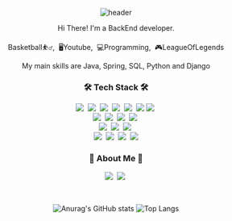 <div align="center">
  
![header](https://capsule-render.vercel.app/api?type=waving&color=auto&height=200&section=header&text=YoungKyu%20Kim&fontSize=90&fontAlign=62&fontAlignY=32&desc=kyuoogle&descSize=25&descAlign=85&descAlignY=50)

<p>Hi There! I'm a BackEnd developer.</p>
<p>Basketball⛹️‍♂️,&nbsp;&nbsp;🖥Youtube,&nbsp;&nbsp;💻Programming,&nbsp;&nbsp;🎮LeagueOfLegends</p>
<p> My main skills are Java, Spring, SQL, Python and Django</p>

<h3 align="center">🛠 Tech Stack 🛠</h3>
<p align="center">
  <img src="https://img.shields.io/badge/Java-007396?style=flat&logo=Java&logoColor=white"/></a>&nbsp
  <img src="https://img.shields.io/badge/Spring-6DB33F?style=flat&logo=Spring&logoColor=white"/></a>&nbsp
  <img src="https://img.shields.io/badge/SpringBoot-6DB33F?style=flat&logo=SpringBoot&logoColor=white"/></a>&nbsp
  <img src="https://img.shields.io/badge/Python-white?style=flat&logo=Python&logoColor=#3776AB"/></a>&nbsp
  <img src="https://img.shields.io/badge/Django-092E20?style=flat&logo=Python&logoColor=#3776AB"/></a>&nbsp
  <img src="https://img.shields.io/badge/Markdown-000000?style=flat&logo=Markdown&logoColor=white"/>
  <img src="https://img.shields.io/badge/JavaScript-F7DF1E?style=flat&logo=JavaScript&logoColor=white"/></a>&nbsp</a>
  <br>
  <img src="https://img.shields.io/badge/MySQL-4479A1?style=flat&logo=MySQL&logoColor=white"/></a>&nbsp
  <img src="https://img.shields.io/badge/SQLite-003B57?style=flat&logo=SQLite&logoColor=white"/></a>&nbsp
  <img src="https://img.shields.io/badge/Docker-2496ED?style=flat&logo=Docker&logoColor=white"/></a>&nbsp
  <img src="https://img.shields.io/badge/Figma-F24E1E?style=flat&logo=Figma&logoColor=white"/></a>&nbsp
  <br>
  <img src="https://img.shields.io/badge/vscode-007ACC.svg?&style=for-the-badge&logo=visualstudiocode&logoColor=white"/></a>&nbsp
  <img src="https://img.shields.io/badge/intellij-FE315D.svg?&style=for-the-badge&logo=intellijidea&logoColor=white"/></a>&nbsp
  <img src="https://img.shields.io/badge/eclipse-2C2255.svg?&style=for-the-badge&logo=eclipseide&logoColor=white"/></a>&nbsp
  <br>
  <img src="https://img.shields.io/badge/Discord-5865F2?style=flat&logo=Discord&logoColor=white"/></a>&nbsp
  <img src="https://img.shields.io/badge/Slack-4A154B?style=flat&logo=Slack&logoColor=white"/></a>&nbsp
  <img src="https://img.shields.io/badge/GitHub-gray?style=flat&logo=GitHub&logoColor=black"/></a>&nbsp
  <img src="https://img.shields.io/badge/Git-blue?style=flat&logo=Git&logoColor=F05032"/></a>
</p>


<h3 align="center"> 🎳 About Me 🎳 </h3>
<p align="center">
  <a href="https://ykkdevelopdiary.tistory.com/"><img src="https://img.shields.io/badge/tistory-000000?style=flat&logo=Vimeo&logoColor=white&link=https://ykkdevelopdiary.tistory.com/"/></a>&nbsp
  <a href="https://www.instagram.com/uy9_9nuoy/"><img src="https://img.shields.io/badge/Instagram-E4405F?style=flat&logo=Instagram&logoColor=white&link=https://www.instagram.com/uy9_9nuoy/"/></a>&nbsp
</p>

<br>

![Anurag's GitHub stats](https://github-readme-stats.vercel.app/api?username=kyuoogle&show_icons=true&theme=tokyonight)
![Top Langs](https://github-readme-stats.vercel.app/api/top-langs/?username=kyuoogle&layout=compact&theme=tokyonight)

</div>


